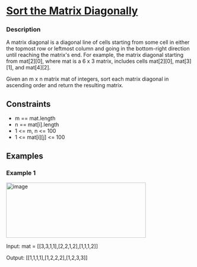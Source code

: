 # [Sort the Matrix Diagonally](https://leetcode.com/problems/sort-the-matrix-diagonally/)

### Description

A matrix diagonal is a diagonal line of cells starting from some cell in either the topmost row or leftmost column and going in the bottom-right direction until reaching the matrix's end. For example, the matrix diagonal starting from mat[2][0], where mat is a 6 x 3 matrix, includes cells mat[2][0], mat[3][1], and mat[4][2].

Given an m x n matrix mat of integers, sort each matrix diagonal in ascending order and return the resulting matrix.



## Constraints

- m == mat.length
- n == mat[i].length
- 1 <= m, n <= 100
- 1 <= mat[i][j] <= 100

## Examples

### Example 1
<img width="376" height="149" alt="image" src="https://github.com/user-attachments/assets/5dbec22b-5357-4b8a-9e98-e945d55ee53e" />

Input: mat = [[3,3,1,1],[2,2,1,2],[1,1,1,2]]

Output: [[1,1,1,1],[1,2,2,2],[1,2,3,3]]

